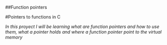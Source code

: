 ##Function pointers

#Pointers to functions in C

*In this proyect I will be learning what are function pointers and how to use them, what a pointer holds and where a function pointer point to the virtual memory*